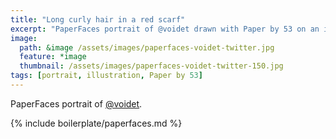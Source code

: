 ```yaml
---
title: "Long curly hair in a red scarf"
excerpt: "PaperFaces portrait of @voidet drawn with Paper by 53 on an iPad."
image: 
  path: &image /assets/images/paperfaces-voidet-twitter.jpg 
  feature: *image
  thumbnail: /assets/images/paperfaces-voidet-twitter-150.jpg
tags: [portrait, illustration, Paper by 53]
---
```


PaperFaces portrait of [@voidet](http://twitter.com/voidet).

{% include boilerplate/paperfaces.md %}
